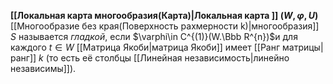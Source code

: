 **[[Локальная карта многообразия(Карта)|Локальная карта ]] $(W,\varphi,U)$** [[Многообразие без края(Поверхность рахмерности k)|многообразия]] $S$ называется _гладкой_, если $\varphi\in C^{(1)}(W.\Bbb R^{n})$и для каждого $t\in W$ [[Матрица Якоби|матрица Якоби]]  имеет [[Ранг матрицы|ранг]] $k$ (то есть её столбцы [[Линейная независимость|линейно независимы]]).